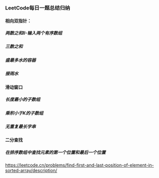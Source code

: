### LeetCode每日一题总结归纳

#### 相向双指针：

##### 两数之和II-输入两个有序数组

##### 三数之和

##### 盛最多水的容器

##### 接雨水

#### 滑动窗口

##### 长度最小的子数组

##### 乘积小于K的子数组

##### 无重复最长字串

#### 二分查找

##### 在排序数组中查找元素的第一个位置和最后一个位置

https://leetcode.cn/problems/find-first-and-last-position-of-element-in-sorted-array/description/
